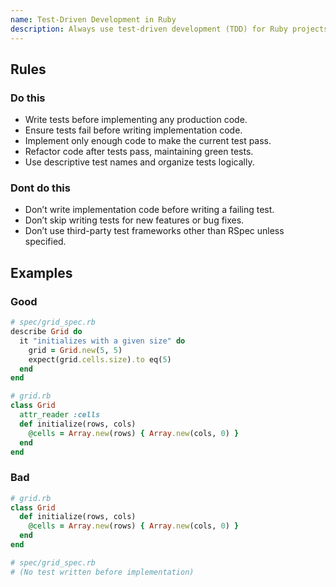 ```yaml
---
name: Test-Driven Development in Ruby
description: Always use test-driven development (TDD) for Ruby projects.
---
```

## Rules

### Do this
  - Write tests before implementing any production code.
  - Ensure tests fail before writing implementation code.
  - Implement only enough code to make the current test pass.
  - Refactor code after tests pass, maintaining green tests.
  - Use descriptive test names and organize tests logically.

### Dont do this
  - Don’t write implementation code before writing a failing test.
  - Don’t skip writing tests for new features or bug fixes.
  - Don’t use third-party test frameworks other than RSpec unless specified.

## Examples

### Good
```rb
# spec/grid_spec.rb
describe Grid do
  it "initializes with a given size" do
    grid = Grid.new(5, 5)
    expect(grid.cells.size).to eq(5)
  end
end

# grid.rb
class Grid
  attr_reader :cells
  def initialize(rows, cols)
    @cells = Array.new(rows) { Array.new(cols, 0) }
  end
end
```

### Bad
```rb
# grid.rb
class Grid
  def initialize(rows, cols)
    @cells = Array.new(rows) { Array.new(cols, 0) }
  end
end

# spec/grid_spec.rb
# (No test written before implementation)
```
